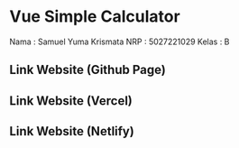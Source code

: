 # Vue Simple Calculator

Nama : Samuel Yuma Krismata
NRP : 5027221029
Kelas : B

## Link Website (Github Page)

## Link Website (Vercel)

## Link Website (Netlify)
